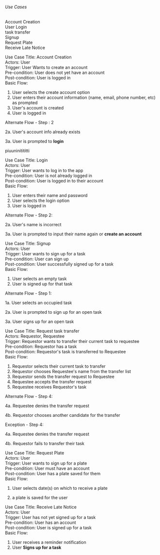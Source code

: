 

###### Use Cases
Account Creation<br>  User Login<br> 
task transfer <br>
Signup<br>Request Plate<br>Receive Late Notice<br>







Use Case Title: Account Creation<br> 	  Actors: User <br> 	  Trigger: User Wants to create an account<br> 	  Pre-condition: User does not yet have an account<br> 	  Post-condition: User is logged in<br>       Basic Flow:

1. User selects the create account option
2. User enters their account information (name, email, phone number, etc) as prompted
3. User's account is created
4. User is logged in  

Alternate Flow - Step : 2<br>

2a. User's account info already exists

3a. User is prompted to **login**

piuuninitititti



Use Case Title: Login<br> 	  Actors: User <br> 	  Trigger: User wants to log in to the app<br> 	  Pre-condition: User is not already logged in<br> 	  Post-condition: User is logged in to their account<br>       Basic Flow:

1. User enters their name and password
2. User selects the login option
3. User is logged in

Alternate Flow - Step 2: 

2a. User's name is incorrect

3a. User is prompted to input their name again or **create an account**



Use Case Title: Signup <br> 	  Actors: User <br> 	  Trigger: User wants to sign up for a task<br> 	  Pre-condition: User can sign up<br> 	  Post-condition: User successfully signed up for a task<br>       Basic Flow:

1. User selects an empty task
2. User is signed up for that task

Alternate Flow - Step 1: <br>

1a. User selects an occupied task

2a. User is prompted to sign up for an open task

3a. User signs up for an open task



Use Case Title: Request task transfer <br> 	  Actors: Requestor, Requestee<br> 	  Trigger: Requestor wants to transfer their current task to requestee<br> 	  Pre-condition: Requestor has a task<br> 	  Post-condition: Requestor's task is transferred to Requestee<br>       Basic Flow:

1. Requestor selects their current task to transfer
2. Requestor chooses Requestee's name from the transfer list
3. Requestor sends the transfer request to Requestee
4. Requestee accepts the transfer request
5. Requestee receives Requestor's task

Alternate Flow - Step 4: <br>

4a. Requestee denies the transfer request

4b.  Requestor chooses another candidate for the transfer

Exception - Step 4: <br>

4a. Requestee denies the transfer request

4b.  Requestor fails to transfer their task





Use Case Title: Request Plate<br> 	  Actors: User<br> 	  Trigger: User wants to sign up for a plate<br> 	  Pre-condition: User must have an account<br> 	  Post-condition: User has a plate saved for them <br>       Basic Flow:

1. User selects date(s) on which to receive a plate

2. a plate is saved for the user

   





Use Case Title: Receive Late Notice<br> 	  Actors: User <br> 	  Trigger: User has not yet signed up for a task<br> 	  Pre-condition: User has an account<br> 	  Post-condition: User is signed up for a task<br>       Basic Flow:

1. User receives a reminder notification
2. User **Signs up for a task**


